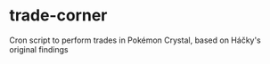 # trade-corner

Cron script to perform trades in Pokémon Crystal, based on Háčky's original findings 